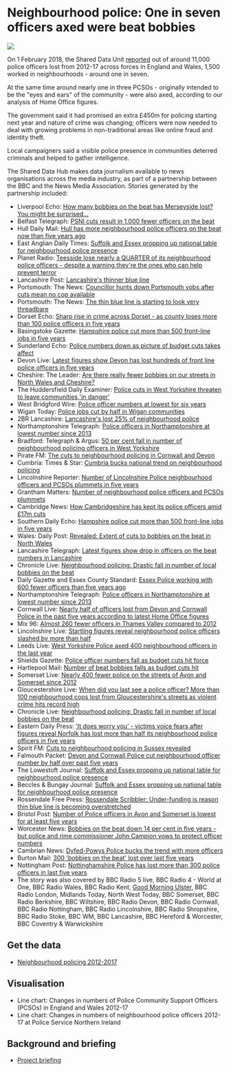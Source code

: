 # Neighbourhood police: One in seven officers axed were beat bobbies

![](https://news.files.bbci.co.uk/vj/live/idt-images/chart-EngWalesNeighbourhoodPolice_Birmingham/EngWalesNeighbourhoodPolice_Birmingham_kxju6.png)

On 1 February 2018, the Shared Data Unit [reported](http://www.bbc.co.uk/news/uk-42403590) out of around 11,000 police officers lost from 2012-17 across forces in England and Wales, 1,500 worked in neighbourhoods - around one in seven. 

At the same time around nearly one in three PCSOs - originally intended to be the "eyes and ears" of the community - were also axed, according to our analysis of Home Office figures.

The government said it had promised an extra £450m for policing starting next year and nature of crime was changing; officers were now needed to deal with growing problems in non-traditional areas like online fraud and identity theft. 

Local campaigners said a visible police presence in communities deterred criminals and helped to gather intelligence.

The Shared Data Hub makes data journalism available to news organisations across the media industry, as part of a partnership between the BBC and the News Media Association. Stories generated by the partnership included:

* Liverpool Echo: [How many bobbies on the beat has Merseyside lost? You might be surprised...](https://www.liverpoolecho.co.uk/news/liverpool-news/how-many-bobbies-beat-merseyside-14230063)
* Belfast Telegraph: [PSNI cuts result in 1,000 fewer officers on the beat](https://www.belfasttelegraph.co.uk/news/northern-ireland/psni-cuts-result-in-1000-fewer-officers-on-the-beat-36558157.html)
* Hull Daily Mail: [Hull has more neighbourhood police officers on the beat now than five years ago](http://www.hulldailymail.co.uk/news/hull-east-yorkshire-news/hull-more-neighbourhood-police-officers-1147601)
* East Anglian Daily Times: [Suffolk and Essex propping up national table for neighbourhood police presence](http://www.eadt.co.uk/news/suffolk-and-essex-have-among-fewest-neighbourhood-police-officers-and-pcsos-per-1-000-people-1-5377691)
* Planet Radio: [Teesside lose nearly a QUARTER of its neighbourhood police officers - despite a warning they're the ones who can help prevent terror](https://planetradio.co.uk/tfm/local/news/teesside-lose-nearly-quarter-neighbourhood-police-officers-despite-warning-ones-can-help-prevent-terror/)
* Lancashire Post: [Lancashire's thinner blue line](https://www.lep.co.uk/news/crime/lancashire-s-thinner-blue-line-1-8992817)
* Portsmouth: The News: [Councillor hunts down Portsmouth yobs after cuts mean no cop available](https://www.portsmouth.co.uk/news/crime/councillor-hunts-down-portsmouth-yobs-after-cuts-mean-no-cop-available-1-8359213)
* Portsmouth: The News: [The thin blue line is starting to look very threadbare](https://www.portsmouth.co.uk/news/opinion/the-thin-blue-line-is-starting-to-look-very-threadbare-1-8358888)
* Dorset Echo: [Sharp rise in crime across Dorset - as county loses more than 100 police officers in five years](http://www.dorsetecho.co.uk/news/15917400.sharp-rise-in-crime-across-dorset-as-county-loses-more-than-100-police-officers-in-five-years/)
* Basingstoke Gazette: [Hampshire police cut more than 500 front-line jobs in five years](http://www.basingstokegazette.co.uk/news/15912909.Hampshire_police_cut_more_than_500_front_line_jobs_in_five_years/)
* Sunderland Echo: [Police numbers down as picture of budget cuts takes affect](https://www.sunderlandecho.com/news/police-numbers-down-as-picture-of-budget-cuts-takes-affect-1-8992674)
* Devon Live: [Latest figures show Devon has lost hundreds of front line police officers in five years](https://www.devonlive.com/news/devon-news/latest-figures-show-devon-lost-1146590)
* Cheshire: The Leader: [Are there really fewer bobbies on our streets in North Wales and Cheshire?](http://www.leaderlive.co.uk/home/2018/02/01/gallery/are-there-really-fewer-bobbies-on-our-streets-in-north-wales-and-cheshire-104597/)
* The Huddersfield Daily Examiner: [Police cuts in West Yorkshire threaten to leave communities 'in danger'](https://www.examiner.co.uk/news/west-yorkshire-news/police-cuts-west-yorkshire-threaten-14229693)
* West Bridgford Wire: [Police officer numbers at lowest for six years](http://westbridgfordwire.com/police-officer-numbers-lowest-six-years/)
* Wigan Today: [Police jobs cut by half in Wigan communities](https://www.wigantoday.net/news/police-jobs-cut-by-half-in-wigan-communities-1-8993858)
* 2BR Lancashire: [Lancashire's lost 25% of neighbourhood police](https://www.2br.co.uk/news/local-news/2492051/lancashires-lost-25-of-neighbourhood-police/)
* Northamptonshire Telegraph: [Police officers in Northamptonshire at lowest number since 2013](https://www.northantstelegraph.co.uk/news/police-officers-in-northamptonshire-at-lowest-number-since-2013-1-8358858)
* Bradford: Telegraph & Argus: [50 per cent fall in number of neighbourhood policing officers in West Yorkshire](http://www.thetelegraphandargus.co.uk/news/local/localbrad/15910598.50_per_cent_fall_in_number_of_neighbourhood_policing_officers_in_West_Yorkshire/)
* Pirate FM: [The cuts to neighbourhood policing in Cornwall and Devon](https://www.piratefm.co.uk/news/latest-news/2492599/the-cuts-to-neighbourhood-policing-in-cornwall-and-devon/)
* Cumbria: Times & Star: [Cumbria bucks national trend on neighbourhood policing](http://www.timesandstar.co.uk/news/Cumbria-bucks-national-trend-on-neighbourhood-policing-7bdb5c96-1dca-433d-9664-a8c97a247546-ds)
* Lincolnshire Reporter: [Number of Lincolnshire Police neighbourhood officers and PCSOs plummets in five years](https://lincolnshirereporter.co.uk/2018/02/number-of-lincolnshire-police-bobbies-on-the-beat-and-neighbourhood-pcsos-plummets-in-five-years/)
* Grantham Matters: [Number of neighbourhood police officers and PCSOs plummets](http://www.granthammatters.co.uk/number-neighbourhood-police-officers-pcsos-plummets/)
* Cambridge News: [How Cambridgeshire has kept its police officers amid £17m cuts](https://www.cambridge-news.co.uk/news/cambridge-news/how-cambridgeshire-kept-police-officers-14226718)
* Southern Daily Echo: [Hampshire police cut more than 500 front-line jobs in five years](http://www.dailyecho.co.uk/news/15912622.Thinner_blue_line__Hampshire_police_cut_500_front_line_roles_in_five_years/)
* Wales: Daily Post: [Revealed: Extent of cuts to bobbies on the beat in North Wales](https://www.dailypost.co.uk/news/north-wales-news/revealed-extent-cuts-bobbies-beat-14229834)
* Lancashire Telegraph: [Latest figures show drop in officers on the beat numbers in Lancashire](http://www.lancashiretelegraph.co.uk/news/15911298.Latest_figures_show_drop_in_officers_on_the_beat_numbers_in_Lancashire/)
* Chronicle Live: [Neighbourhood policing: Drastic fall in number of local bobbies on the beat](https://www.chroniclelive.co.uk/news/north-east-news/neighbourhood-policing-drastic-fall-number-14232069)
* Daily Gazette and Essex County Standard: [Essex Police working with 600 fewer officers than five years ago](http://www.gazette-news.co.uk/news/15910385.Essex_Police_working_with_600_fewer_officers_than_five_years_ago__statistics_show/)
* Northamptonshire Telegraph: [Police officers in Northamptonshire at lowest number since 2013](https://www.northantstelegraph.co.uk/news/police-officers-in-northamptonshire-at-lowest-number-since-2013-1-8358858)
* Cornwall Live: [Nearly half of officers lost from Devon and Cornwall Police in the past five years according to latest Home Office figures](https://www.cornwalllive.com/news/nearly-half-officers-lost-devon-1143002)
* Mix 96: [Almost 260 fewer officers in Thames Valley compared to 2012](https://www.mix96.co.uk/news/local/2491821/almost-260-fewer-officers-in-thames-valley-compared-to-2012/)
* Lincolnshire Live: [Startling figures reveal neighbourhood police officers slashed by more than half](http://www.lincolnshirelive.co.uk/news/local-news/startling-figures-reveal-neighbourhood-police-1146789)
* Leeds Live: [West Yorkshire Police axed 400 neighbourhood officers in the last year](https://www.leeds-live.co.uk/news/leeds-news/west-yorkshire-police-axed-400-14221867)
* Shields Gazette: [Police officer numbers fall as budget cuts hit force](https://www.shieldsgazette.com/news/police-officer-numbers-fall-as-budget-cuts-hit-force-1-8992837)
* Hartlepool Mail: [Number of beat bobbies falls as budget cuts hit](https://www.hartlepoolmail.co.uk/news/number-of-beat-bobbies-falls-as-budget-cuts-hit-1-8992833)
* Somerset Live: [Nearly 400 fewer police on the streets of Avon and Somerset since 2012](https://www.somersetlive.co.uk/news/somerset-news/nearly-400-fewer-police-streets-1145233)
* Gloucestershire Live: [When did you last see a police officer? More than 100 neighbourhood cops lost from Gloucestershire's streets as violent crime hits record high](http://www.gloucestershirelive.co.uk/news/gloucester-news/you-last-see-police-officer-1146053)
* Chronicle Live: [Neighbourhood policing: Drastic fall in number of local bobbies on the beat](https://www.chroniclelive.co.uk/news/north-east-news/neighbourhood-policing-drastic-fall-number-14232069)
* Eastern Daily Press: ['It does worry you’ - victims voice fears after figures reveal Norfolk has lost more than half its neighbourhood police officers in five years](http://www.edp24.co.uk/news/crime/victims-concern-after-big-fall-in-number-of-neighbourhood-police-officers-in-norfolk-1-5377286)
* Spirit FM: [Cuts to neighbourhood policing in Sussex revealed](https://www.spiritfm.net/news/sussex-news/2492950/cuts-to-neighbourhood-policing-in-sussex-revealed/)
* Falmouth Packet: [Devon and Cornwall Police cut neighbourhood officer number by half over past five years](http://www.falmouthpacket.co.uk/news/15914513.Number_of_neighbourhood_officers_in_Devon_and_Cornwall_Police_have_slashed_by_half_in_the_past_five_years__new_research_shows/)
* The Lowestoft Journal: [Suffolk and Essex propping up national table for neighbourhood police presence](http://www.lowestoftjournal.co.uk/news/suffolk-essex-national-table-neighbourhood-police-presence-1-5378939?utm_medium=twitter&utm_source=dlvr.it)
* Beccles & Bungay Journal: [Suffolk and Essex propping up national table for neighbourhood police presence](http://www.becclesandbungayjournal.co.uk/news/suffolk-essex-national-table-neighbourhood-police-presence-1-5378939?utm_medium=twitter&utm_source=dlvr.it)
* Rossendale Free Press: [Rossendale Scribbler: Under-funding is reason thin blue line is becoming overstretched](https://www.rossendalefreepress.co.uk/news/local-news/rossendale-scribbler-under-funding-reason-14251356)
* Bristol Post: [Number of Police officers in Avon and Somerset is lowest for at least five years](https://www.bristolpost.co.uk/news/bristol-news/number-police-officers-avon-somerset-1169376)
* Worcester News: [Bobbies on the beat down 14 per cent in five years - but police and rime commissioner John Campion vows to protect officer numbers](http://www.worcesternews.co.uk/news/15923334.Bobbies_on_the_beat_down_14_per_cent_in_five_years___but_crime_commissioner_vows_to_protect_officer_numbers/)
* Cambrian News: [Dyfed-Powys Police bucks the trend with more officers](http://www.cambrian-news.co.uk/article.cfm?id=119094&headline=Dyfed-Powys%20Police%20bucks%20the%20trend%20with%20more%20officers&sectionIs=news&searchyear=2018)
* Burton Mail: [300 'bobbies on the beat' lost over last five years](https://www.burtonmail.co.uk/news/local-news/300-bobbies-beat-lost-over-1238983)
* Nottingham Post: [Nottinghamshire Police has lost more than 300 police officers in last five years](https://www.nottinghampost.com/news/local-news/nottinghamshire-police-lost-more-300-1278648)
* The story was also covered by BBC Radio 5 live, BBC Radio 4 - World at One, BBC Radio Wales, BBC Radio Kent, [Good Morning Ulster](https://drive.google.com/file/d/1EU7RFxI_Kpr-OxpdEiHTJ2ryOQ94bs9U/view?usp=sharing), BBC Radio London, Midlands Today, North West Today, BBC Somerset, BBC Radio Berkshire, BBC Wiltshire, BBC Radio Devon, BBC Radio Cornwall, BBC Radio Nottingham, BBC Radio Lincolnshire, BBC Radio Shropshire, BBC Radio Stoke, BBC WM, BBC Lancashire, BBC Hereford & Worcester, BBC Coventry & Warwickshire


## Get the data

* [Neighbourhood policing 2012-2017](https://docs.google.com/spreadsheets/d/1DFln84tz30fcos23Yu6sZVKNcVMdHCRdOSUVOoDVktk/edit#gid=0)

## Visualisation

* Line chart: Changes in numbers of Police Community Support Officers (PCSOs) in England and Wales 2012-17 
* Line chart: Changes in numbers of neighbourhood police officers 2012-17 at Police Service Northern Ireland

## Background and briefing

* [Project briefing](https://docs.google.com/document/d/1V-M_l41rDvhlzrBcmVYyJT6MgoQlYGRSSYUlEgbj23Y/edit)
